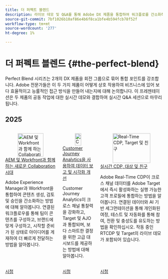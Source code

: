 ```yaml
---
title: 더 퍼펙트 블렌드
description: 라이브 데모 및 Q&A를 통해 Adobe DX 제품을 통합하여 워크플로를 간소화하고 효율성을 높이며 보다 현명한 비즈니스 결과를 제공하는 방법에 대해 알아보십시오.
source-git-commit: 7bf1026b10af86e4b6f8ca1bfe4b594fcb78f52f
workflow-type: tm+mt
source-wordcount: '277'
ht-degree: 1%

---
```



# 더 퍼펙트 블렌드 {#the-perfect-blend}

Perfect Blend 시리즈는 2개의 DX 제품을 회전 그룹으로 묶어 통합 포인트를 강조합니다. Adobe 전문가들은 이 두 가지 제품이 어떻게 상호 작용하여 비즈니스에 있어 보다 효율적이고 능률적인 접근 방식을 만들어 내는지에 대해 논의합니다. 이 프레젠테이션은 두 제품의 공동 작업에 대한 실시간 데모와 결합하여 실시간 Q&amp;A 세션으로 마무리됩니다.

## 2025

<!-- CARDS  ****

{cta = Watch}

* 2025/aem-and-workfront.md
* 2025/data-reporting-and-visualization.md
* 2025/rtcdp-target.md

-->
<!-- START CARDS HTML - DO NOT MODIFY BY HAND -->
<div class="columns">
    <div class="column is-half-tablet is-half-desktop is-one-third-widescreen" aria-label="A New Era of Collaboration with AEM and Workfront">
        <div class="card" style="height: 100%; display: flex; flex-direction: column; height: 100%;">
            <div class="card-image">
                <figure class="image x-is-16by9">
                    <a href="2025/aem-and-workfront.md" title="AEM 및 Workfront과 함께 하는 Collaboration의 새로운 시대" target="_blank" rel="referrer">
                        <img class="is-bordered-r-small" src="https://video.tv.adobe.com/v/3475186/?format=jpeg&nocache=1758671389370" alt="AEM 및 Workfront과 함께 하는 Collaboration의 새로운 시대"
                             style="width: 100%; aspect-ratio: 16 / 9; object-fit: cover; overflow: hidden; display: block; margin: auto;">
                    </a>
                </figure>
            </div>
            <div class="card-content is-padded-small" style="display: flex; flex-direction: column; flex-grow: 1; justify-content: space-between;">
                <div class="top-card-content">
                    <p class="headline is-size-6 has-text-weight-bold">
                        <a href="2025/aem-and-workfront.md" target="_blank" rel="referrer" title="AEM 및 Workfront과 함께 하는 Collaboration의 새로운 시대">AEM 및 Workfront과 함께 하는 새로운 Collaboration 시대</a>
                    </p>
                    <p class="is-size-6">Adobe Experience Manager과 Workfront을 통합하여 콘텐츠 생성, 검토 및 승인을 간소화하는 방법에 대해 알아봅니다. 연결된 워크플로우를 통해 팀이 콘텐츠를 구성하고, 브랜드에 맞게 구성하고, 시작할 준비가 된 상태로 아이디어를 게재하여 더 빠르게 전달하는 방법을 알아봅니다.</p>
                </div>
                <a href="2025/aem-and-workfront.md" target="_blank" rel="referrer" class="spectrum-Button spectrum-Button--outline spectrum-Button--primary spectrum-Button--sizeM" style="align-self: flex-start; margin-top: 1rem;">
                    <span class="spectrum-Button-label has-no-wrap has-text-weight-bold">시청</span>
                </a>
            </div>
        </div>
    </div>
    <div class="column is-half-tablet is-half-desktop is-one-third-widescreen" aria-label="Improve Your Data Reporting & Visualization with Customer Journey Analytics">
        <div class="card" style="height: 100%; display: flex; flex-direction: column; height: 100%;">
            <div class="card-image">
                <figure class="image x-is-16by9">
                    <a href="2025/data-reporting-and-visualization.md" title="Customer Journey Analytics을 사용하여 데이터 보고 및 시각화 개선" target="_blank" rel="referrer">
                        <img class="is-bordered-r-small" src="https://video.tv.adobe.com/v/3475187/?format=jpeg&nocache=1758671389367" alt="Customer Journey Analytics을 사용하여 데이터 보고 및 시각화 개선"
                             style="width: 100%; aspect-ratio: 16 / 9; object-fit: cover; overflow: hidden; display: block; margin: auto;">
                    </a>
                </figure>
            </div>
            <div class="card-content is-padded-small" style="display: flex; flex-direction: column; flex-grow: 1; justify-content: space-between;">
                <div class="top-card-content">
                    <p class="headline is-size-6 has-text-weight-bold">
                        <a href="2025/data-reporting-and-visualization.md" target="_blank" rel="referrer" title="Customer Journey Analytics을 사용하여 데이터 보고 및 시각화 개선">Customer Journey Analytics을 사용하여 데이터 보고 및 시각화 개선</a>
                    </p>
                    <p class="is-size-6">Customer Journey Analytics이 크로스 채널 통찰력을 강화하고, Target 및 AJO과 통합되며, 보다 스마트한 결정을 위한 고급 대시보드를 제공하는 방법에 대해 알아봅니다.</p>
                </div>
                <a href="2025/data-reporting-and-visualization.md" target="_blank" rel="referrer" class="spectrum-Button spectrum-Button--outline spectrum-Button--primary spectrum-Button--sizeM" style="align-self: flex-start; margin-top: 1rem;">
                    <span class="spectrum-Button-label has-no-wrap has-text-weight-bold">시청</span>
                </a>
            </div>
        </div>
    </div>
    <div class="column is-half-tablet is-half-desktop is-one-third-widescreen" aria-label="Real-time CDP, Target, & Friends">
        <div class="card" style="height: 100%; display: flex; flex-direction: column; height: 100%;">
            <div class="card-image">
                <figure class="image x-is-16by9">
                    <a href="2025/rtcdp-target.md" title="Real-Time CDP, Target 및 친구" target="_blank" rel="referrer">
                        <img class="is-bordered-r-small" src="https://video.tv.adobe.com/v/3475185/?format=jpeg&nocache=1758671389360" alt="Real-Time CDP, Target 및 친구"
                             style="width: 100%; aspect-ratio: 16 / 9; object-fit: cover; overflow: hidden; display: block; margin: auto;">
                    </a>
                </figure>
            </div>
            <div class="card-content is-padded-small" style="display: flex; flex-direction: column; flex-grow: 1; justify-content: space-between;">
                <div class="top-card-content">
                    <p class="headline is-size-6 has-text-weight-bold">
                        <a href="2025/rtcdp-target.md" target="_blank" rel="referrer" title="Real-Time CDP, Target 및 친구">실시간 CDP, 대상 및 친구</a>
                    </p>
                    <p class="is-size-6">Adobe Real-Time CDP이 크로스 채널 데이터를 Adobe Target에서 즉시 활성화하는 실행 가능한 고객 프로필에 통합하는 방법을 알아봅니다. 연결된 데이터와 AI 기반 세그먼테이션을 통해 개인화된 여정, 테스트 및 자동화를 통해 참여, 전환 및 충성도를 유도하는 방법을 확인하십시오. 작동 중인 RTCDP 및 Target의 라이브 데모가 포함되어 있습니다.</p>
                </div>
                <a href="2025/rtcdp-target.md" target="_blank" rel="referrer" class="spectrum-Button spectrum-Button--outline spectrum-Button--primary spectrum-Button--sizeM" style="align-self: flex-start; margin-top: 1rem;">
                    <span class="spectrum-Button-label has-no-wrap has-text-weight-bold">시청</span>
                </a>
            </div>
        </div>
    </div>
</div>
<!-- END CARDS HTML - DO NOT MODIFY BY HAND -->
